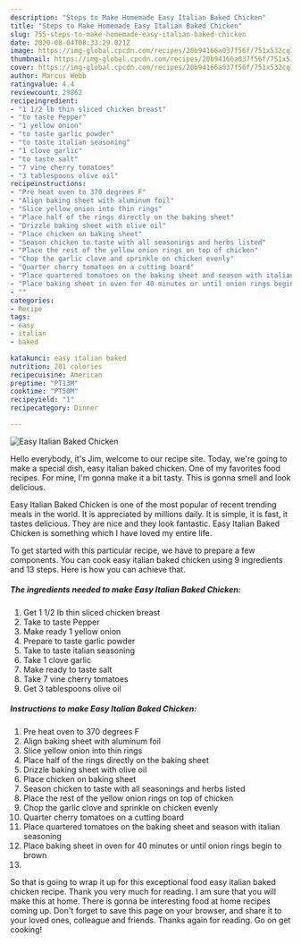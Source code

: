 ```yaml
---
description: "Steps to Make Homemade Easy Italian Baked Chicken"
title: "Steps to Make Homemade Easy Italian Baked Chicken"
slug: 755-steps-to-make-homemade-easy-italian-baked-chicken
date: 2020-08-04T08:33:29.021Z
image: https://img-global.cpcdn.com/recipes/20b94166a037f56f/751x532cq70/easy-italian-baked-chicken-recipe-main-photo.jpg
thumbnail: https://img-global.cpcdn.com/recipes/20b94166a037f56f/751x532cq70/easy-italian-baked-chicken-recipe-main-photo.jpg
cover: https://img-global.cpcdn.com/recipes/20b94166a037f56f/751x532cq70/easy-italian-baked-chicken-recipe-main-photo.jpg
author: Marcus Webb
ratingvalue: 4.4
reviewcount: 29862
recipeingredient:
- "1 1/2 lb thin sliced chicken breast"
- "to taste Pepper"
- "1 yellow onion"
- "to taste garlic powder"
- "to taste italian seasoning"
- "1 clove garlic"
- "to taste salt"
- "7 vine cherry tomatoes"
- "3 tablespoons olive oil"
recipeinstructions:
- "Pre heat oven to 370 degrees F"
- "Align baking sheet with aluminum foil"
- "Slice yellow onion into thin rings"
- "Place half of the rings directly on the baking sheet"
- "Drizzle baking sheet with olive oil"
- "Place chicken on baking sheet"
- "Season chicken to taste with all seasonings and herbs listed"
- "Place the rest of the yellow onion rings on top of chicken"
- "Chop the garlic clove and sprinkle on chicken evenly"
- "Quarter cherry tomatoes on a cutting board"
- "Place quartered tomatoes on the baking sheet and season with italian seasoning"
- "Place baking sheet in oven for 40 minutes or until onion rings begin to brown"
- ""
categories:
- Recipe
tags:
- easy
- italian
- baked

katakunci: easy italian baked 
nutrition: 201 calories
recipecuisine: American
preptime: "PT13M"
cooktime: "PT50M"
recipeyield: "1"
recipecategory: Dinner

---
```



![Easy Italian Baked Chicken](https://img-global.cpcdn.com/recipes/20b94166a037f56f/751x532cq70/easy-italian-baked-chicken-recipe-main-photo.jpg)

Hello everybody, it's Jim, welcome to our recipe site. Today, we're going to make a special dish, easy italian baked chicken. One of my favorites food recipes. For mine, I'm gonna make it a bit tasty. This is gonna smell and look delicious.

Easy Italian Baked Chicken is one of the most popular of recent trending meals in the world. It is appreciated by millions daily. It is simple, it is fast, it tastes delicious. They are nice and they look fantastic. Easy Italian Baked Chicken is something which I have loved my entire life.




To get started with this particular recipe, we have to prepare a few components. You can cook easy italian baked chicken using 9 ingredients and 13 steps. Here is how you can achieve that.

<!--inarticleads1-->

##### The ingredients needed to make Easy Italian Baked Chicken:

1. Get 1 1/2 lb thin sliced chicken breast
1. Take to taste Pepper
1. Make ready 1 yellow onion
1. Prepare to taste garlic powder
1. Take to taste italian seasoning
1. Take 1 clove garlic
1. Make ready to taste salt
1. Take 7 vine cherry tomatoes
1. Get 3 tablespoons olive oil




<!--inarticleads2-->

##### Instructions to make Easy Italian Baked Chicken:

1. Pre heat oven to 370 degrees F
1. Align baking sheet with aluminum foil
1. Slice yellow onion into thin rings
1. Place half of the rings directly on the baking sheet
1. Drizzle baking sheet with olive oil
1. Place chicken on baking sheet
1. Season chicken to taste with all seasonings and herbs listed
1. Place the rest of the yellow onion rings on top of chicken
1. Chop the garlic clove and sprinkle on chicken evenly
1. Quarter cherry tomatoes on a cutting board
1. Place quartered tomatoes on the baking sheet and season with italian seasoning
1. Place baking sheet in oven for 40 minutes or until onion rings begin to brown
1. 




So that is going to wrap it up for this exceptional food easy italian baked chicken recipe. Thank you very much for reading. I am sure that you will make this at home. There is gonna be interesting food at home recipes coming up. Don't forget to save this page on your browser, and share it to your loved ones, colleague and friends. Thanks again for reading. Go on get cooking!
